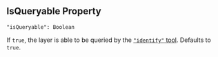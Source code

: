 ## IsQueryable Property
`"isQueryable": Boolean`

If `true`, the layer is able to be queried by the [`"identify"` tool](../tools/identify).
Defaults to `true`.
